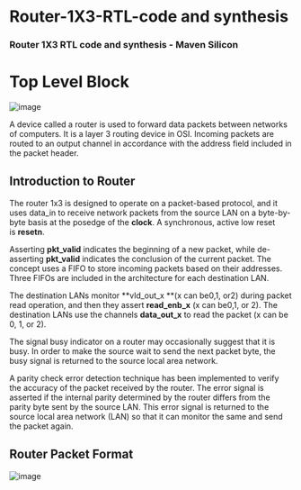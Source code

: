 # Router-1X3-RTL-code and synthesis
### Router 1X3  RTL code and synthesis - Maven Silicon
# Top Level Block
![image](https://github.com/user-attachments/assets/63382ed2-419b-47da-bddb-213d4a3f9d79)

A device called a router is used to forward data packets between networks of computers. It is a layer 3 routing device in OSI. Incoming packets are routed to an output channel in accordance with the address field included in the packet header. 

## Introduction to Router
The router 1x3 is designed to operate on a packet-based protocol, and it uses data_in to receive network packets from the source LAN on a byte-by-byte basis at the posedge of the **clock**. A synchronous, active low reset is **resetn**.

Asserting **pkt_valid** indicates the beginning of a new packet, while de-asserting **pkt_valid** indicates the conclusion of the current packet. The concept uses a FIFO to store incoming packets based on their addresses. Three FIFOs are included in the architecture for each destination LAN.

The destination LANs monitor **vld_out_x **(x can be0,1, or2) during packet read operation, and then they assert **read_enb_x** (x can be0,1, or 2). The destination LANs use the channels **data_out_x** to read the packet (x can be 0, 1, or 2).

The signal busy indicator on a router may occasionally suggest that it is busy. In order to make the source wait to send the next packet byte, the busy signal is returned to the source local area network.

A parity check error detection technique has been implemented to verify the accuracy of the packet received by the router. The error signal is asserted if the internal parity determined by the router differs from the parity byte sent by the source LAN. This error signal is returned to the source local area network (LAN) so that it can monitor the same and send the packet again.

## Router Packet Format
![image](https://github.com/user-attachments/assets/ecb18017-8976-4acd-b158-5077e1e6d526)
